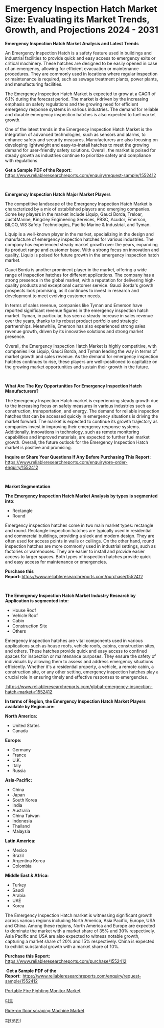 <p><h1>Emergency Inspection Hatch Market Size: Evaluating its Market Trends, Growth, and Projections 2024 - 2031</h1></p><p><strong>Emergency Inspection Hatch Market Analysis and Latest Trends</strong></p>
<p><p>An Emergency Inspection Hatch is a safety feature used in buildings and industrial facilities to provide quick and easy access to emergency exits or critical machinery. These hatches are designed to be easily opened in case of an emergency, allowing for efficient evacuation or maintenance procedures. They are commonly used in locations where regular inspection or maintenance is required, such as sewage treatment plants, power plants, and manufacturing facilities.</p><p>The Emergency Inspection Hatch Market is expected to grow at a CAGR of 6.1% during the forecast period. The market is driven by the increasing emphasis on safety regulations and the growing need for efficient emergency response systems in various industries. The demand for reliable and durable emergency inspection hatches is also expected to fuel market growth.</p><p>One of the latest trends in the Emergency Inspection Hatch Market is the integration of advanced technologies, such as sensors and alarms, to enhance safety and security measures. Manufacturers are also focusing on developing lightweight and easy-to-install hatches to meet the growing demand for user-friendly safety solutions. Overall, the market is poised for steady growth as industries continue to prioritize safety and compliance with regulations.</p></p>
<p><strong>Get a Sample PDF of the Report:&nbsp;</strong> <a href="https://www.reliableresearchreports.com/enquiry/request-sample/1552412">https://www.reliableresearchreports.com/enquiry/request-sample/1552412</a></p>
<p>&nbsp;</p>
<p><strong>Emergency Inspection Hatch Major Market Players</strong></p>
<p><p>The competitive landscape of the Emergency Inspection Hatch Market is characterized by a mix of established players and emerging companies. Some key players in the market include Liquip, Gauci Borda, Treloar, Just4Marine, Kingsley Engineering Services, PBSC, Acudor, Emerson, BILCO, WS Safety Technologies, Pacific Marine & Industrial, and Tyman.</p><p>Liquip is a well-known player in the market, specializing in the design and manufacture of emergency inspection hatches for various industries. The company has experienced steady market growth over the years, expanding its product range and customer base. With a strong focus on innovation and quality, Liquip is poised for future growth in the emergency inspection hatch market.</p><p>Gauci Borda is another prominent player in the market, offering a wide range of inspection hatches for different applications. The company has a strong presence in the global market, with a reputation for delivering high-quality products and exceptional customer service. Gauci Borda's growth prospects look promising, as it continues to invest in research and development to meet evolving customer needs.</p><p>In terms of sales revenue, companies like Tyman and Emerson have reported significant revenue figures in the emergency inspection hatch market. Tyman, in particular, has seen a steady increase in sales revenue over the years, thanks to its robust product portfolio and strategic partnerships. Meanwhile, Emerson has also experienced strong sales revenue growth, driven by its innovative solutions and strong market presence.</p><p>Overall, the Emergency Inspection Hatch Market is highly competitive, with companies like Liquip, Gauci Borda, and Tyman leading the way in terms of market growth and sales revenue. As the demand for emergency inspection hatches continues to rise, these players are well-positioned to capitalize on the growing market opportunities and sustain their growth in the future.</p></p>
<p>&nbsp;</p>
<p><strong>What Are The Key Opportunities For Emergency Inspection Hatch Manufacturers?</strong></p>
<p><p>The Emergency Inspection Hatch market is experiencing steady growth due to the increasing focus on safety measures in various industries such as construction, transportation, and energy. The demand for reliable inspection hatches that can be accessed quickly in emergency situations is driving the market forward. The market is expected to continue its growth trajectory as companies invest in improving their emergency response systems. Additionally, innovations in technology, such as remote monitoring capabilities and improved materials, are expected to further fuel market growth. Overall, the future outlook for the Emergency Inspection Hatch market is positive and promising.</p></p>
<p><strong>Inquire or Share Your Questions If Any Before Purchasing This Report:</strong> <a href="https://www.reliableresearchreports.com/enquiry/pre-order-enquiry/1552412">https://www.reliableresearchreports.com/enquiry/pre-order-enquiry/1552412</a></p>
<p>&nbsp;</p>
<p><strong>Market Segmentation</strong></p>
<p><strong>The Emergency Inspection Hatch Market Analysis by types is segmented into:</strong></p>
<p><ul><li>Rectangle</li><li>Round</li></ul></p>
<p><p>Emergency inspection hatches come in two main market types: rectangle and round. Rectangle inspection hatches are typically used in residential and commercial buildings, providing a sleek and modern design. They are often used for access points in walls or ceilings. On the other hand, round inspection hatches are more commonly used in industrial settings, such as factories or warehouses. They are easier to install and provide easier access to larger spaces. Both types of inspection hatches provide quick and easy access for maintenance or emergencies.</p></p>
<p><strong>Purchase this Report:&nbsp;</strong><a href="https://www.reliableresearchreports.com/purchase/1552412">https://www.reliableresearchreports.com/purchase/1552412</a></p>
<p>&nbsp;</p>
<p><strong>The Emergency Inspection Hatch Market Industry Research by Application is segmented into:</strong></p>
<p><ul><li>House Roof</li><li>Vehicle Roof</li><li>Cabin</li><li>Construction Site</li><li>Others</li></ul></p>
<p><p>Emergency inspection hatches are vital components used in various applications such as house roofs, vehicle roofs, cabins, construction sites, and others. These hatches provide quick and easy access to confined spaces for inspection or maintenance purposes. They ensure the safety of individuals by allowing them to assess and address emergency situations efficiently. Whether it's a residential property, a vehicle, a remote cabin, a construction site, or any other setting, emergency inspection hatches play a crucial role in ensuring timely and effective responses to emergencies.</p></p>
<p><a href="https://www.reliableresearchreports.com/global-emergency-inspection-hatch-market-r1552412">&nbsp;https://www.reliableresearchreports.com/global-emergency-inspection-hatch-market-r1552412</a></p>
<p><strong>In terms of Region, the Emergency Inspection Hatch Market Players available by Region are:</strong></p>
<p>
    <p> <strong> North America: </strong>
        <ul>
            <li>United States</li>
            <li>Canada</li>
        </ul>
        </p> 
    <p> <strong> Europe: </strong>
        <ul>
            <li>Germany</li>
            <li>France</li>
            <li>U.K.</li>
            <li>Italy</li>
            <li>Russia</li>
        </ul>
        </p> 
    <p> <strong> Asia-Pacific: </strong>
        <ul>
            <li>China</li>
            <li>Japan</li>
            <li>South Korea</li>
            <li>India</li>
            <li>Australia</li>
            <li>China Taiwan</li>
            <li>Indonesia</li>
            <li>Thailand</li>
            <li>Malaysia</li>
        </ul>
        </p> 
    <p> <strong> Latin America: </strong>
        <ul>
            <li>Mexico</li>
            <li>Brazil</li>
            <li>Argentina Korea</li>
            <li>Colombia</li>
        </ul>
        </p> 
    <p> <strong> Middle East & Africa: </strong>
        <ul>
            <li>Turkey</li>
            <li>Saudi</li>
            <li>Arabia</li>
            <li>UAE</li>
            <li>Korea</li>
        </ul>
    </p>
    </p>
<p><p>The Emergency Inspection Hatch market is witnessing significant growth across various regions including North America, Asia Pacific, Europe, USA and China. Among these regions, North America and Europe are expected to dominate the market with a market share of 35% and 30% respectively. Asia Pacific and USA are also expected to witness notable growth, capturing a market share of 20% and 15% respectively. China is expected to exhibit substantial growth with a market share of 10%.</p></p>
<p><strong>Purchase this Report: </strong><a href="https://www.reliableresearchreports.com/purchase/1552412">https://www.reliableresearchreports.com/purchase/1552412</a></p>
<p>&nbsp;<strong>Get a Sample PDF of the Report:&nbsp;&nbsp;</strong><a href="https://www.reliableresearchreports.com/enquiry/request-sample/1552412">https://www.reliableresearchreports.com/enquiry/request-sample/1552412</a></p>
<p><strong></strong></p>
<p><p><a href="https://github.com/mabutironaldo/Market-Research-Report-List-4/blob/main/portable-fire-fighting-monitor-market.md">Portable Fire Fighting Monitor Market</a></p><p><a href="https://github.com/vdhdwjyp90142/Market-Research-Report-List-1/blob/main/166377636135.md">디트</a></p><p><a href="https://github.com/biheemgalvinlouises6hokrh3h/Market-Research-Report-List-2/blob/main/ride-on-floor-scraping-machine-market.md">Ride-on floor scraping Machine Market</a></p><p><a href="https://github.com/OwenHamiytll568745/Market-Research-Report-List-1/blob/main/261382336136.md">피카리딘</a></p></p>